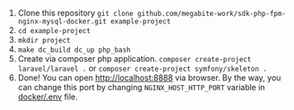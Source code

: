 1. Clone this repository ```git clone github.com/megabite-work/sdk-php-fpm-nginx-mysql-docker.git example-project```
2. ```cd example-project```
3. ```mkdir project```
4. ```make dc_build dc_up php_bash```
5. Create via composer php application.
   ```composer create-project laravel/laravel .``` or
   ```composer create-project symfony/skeleton .```
6. Done! You can open <a href="http://localhost:8888" target="_blank">http://localhost:8888</a> via browser. 
By the way, you can change this port by changing ```NGINX_HOST_HTTP_PORT``` variable in [docker/.env](docker/.env) file.
